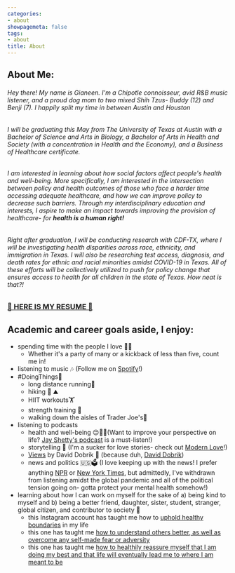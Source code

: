 ```yaml
---
categories:
- about
showpagemeta: false
tags:
- about
title: About
---
```

## About Me:

######  Hey there! My name is Gianeen. I'm a Chipotle connoisseur, avid R&B music listener, and a proud dog mom to two mixed Shih Tzus- Buddy (12) and Benji (7). I happily split my time in between Austin and Houston 

###### I will be graduating this May from The University of Texas at Austin with a Bachelor of Science and Arts in Biology, a Bachelor of Arts in Health and Society (with a concentration in Health and the Economy), and a Business of Healthcare certificate.

###### I am interested in learning about how social factors affect people's health and well-being. More specifically, I am interested in the intersection between policy and health outcomes of those who face a harder time accessing adequate healthcare, and how we can improve policy to decrease such barriers. Through my interdisciplinary education and interests, I aspire to make an impact towards improving the provision of healthcare- for **health is a human right!**

###### Right after graduation, I will be conducting research with CDF-TX, where I will be investigating health disparities across race, ethnicity, and immigration in Texas. I will also be researching test access, diagnosis, and death rates for ethnic and racial minorities amidst COVID-19 in Texas. All of these efforts will be collectively utilized to push for policy change that ensures access to health for all children in the state of Texas. How neat is that?!


### [🤠 HERE IS MY RESUME 🤠](/resume2020/)

## Academic and career goals aside, I enjoy:
- spending time with the people I love 🥺💖
  - Whether it's a party of many or a kickback of less than five, count me in! 
- listening to music 🎶 (Follow me on [Spotify](https://open.spotify.com/user/125854231?si=m_n665TSSza6lwENz2ZZoA)!)
- #DoingThings🧢
  - long distance running🏃
  - hiking 🥾 ⛰️
  - HIIT workouts🏋️
  - strength training 💪
  - walking down the aisles of Trader Joe's🛒
- listening to podcasts
  - health and well-being 😌🧘🧠(Want to improve your perspective on life? [Jay Shetty's podcast](https://open.spotify.com/show/5EqqB52m2bsr4k1Ii7sStc?si=PNbIa0gFTEup-X0yt3a0QQ) is a must-listen!) 
  - storytelling 📖 (I'm a sucker for love stories- check out [Modern Love](https://open.spotify.com/show/03Er7mSPq9IEewOgbPD3vO?si=eFOGtUssSwiFas3-Xq2wAg)!)
  - [Views](https://open.spotify.com/show/1vPkGMyrKXdbYWHxSw9kd1?si=5O5N8PhzTa6vKQoHzEaMUw) by David Dobrik 🎥 (because duh, [David Dobrik](https://pbs.twimg.com/profile_images/1223706175910211584/tmu8d9fA_400x400.jpg))
  - news and politics 🇺🇸🗳️ (I love keeping up with the news! I prefer anything [NPR](https://open.spotify.com/show/2mTUnDkuKUkhiueKcVWoP0?si=pXXedT07RYS_df33lvBDaA) or [New York Times](https://open.spotify.com/show/3IM0lmZxpFAY7CwMuv9H4g?si=Y_4YOCM8R5iIypEAHF_YTA), but admittedly, I've withdrawn from listening amidst the global pandemic and all of the political tension going on- gotta protect your mental health somehow!)
- learning about how I can work on myself for the sake of a) being kind to myself and b) being a better friend, daughter, sister, student, stranger, global citizen, and contributor to society 🙂
  - this Instagram account has taught me how to [uphold healthy boundaries](https://www.instagram.com/nedratawwab/) in my life 
  - this one has taught me [how to understand others better, as well as overcome any self-made fear or adversity](https://www.instagram.com/the.holistic.psychologist/)
  - this one has taught me [how to healthily reassure myself that I am doing my best and that life will eventually lead me to where I am meant to be](https://www.instagram.com/werenotreallystrangers/)

